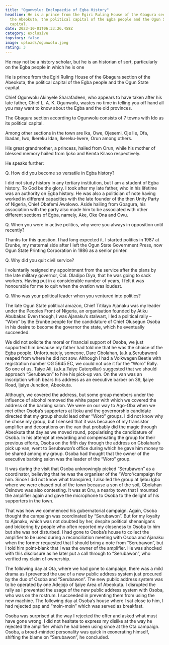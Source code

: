 ```yaml
---
title: "Ogunwolu: Enclopaedia of Egba History"
headline: He is a prince from the Egiri Ruling House of the Gbagura section of
  the Abeokuta, the political capital of the Egba people and the Ogun State
  capital.
date: 2023-10-01T06:33:26.458Z
category: exclusive
topstory: false
image: uploads/ogunwolu.jpeg
rating: 3
---
```

He may not be a history scholar, but he is an historian of sort, particularly on the Egba people in which he is one 







He is  prince from the Egiri Ruling House of the Gbagura section of the Abeokuta, the political capital of the Egba people and the Ogun State capital.







Chief Ogunwolu Akinyele Sharafadeen, who appears to have taken after his late father, Chief L. A. K. Ogunwolu, wastes no time in telling you off hand all you may want to know about the Egba and the old provinces.







The Gbagura section according to Ogunwolu consists of 7 towns with Ido as its political capital. 







Among other sections in the town are Ika, Owe, Ojesemi, Oje Ile, Ofa, Ibadan, Iwo, Ikereku Idan, Ikereku-Iwere, Orun among others.







His great grandmother, a princess,  hailed from Orun, while his mother of blessed memory hailed from Ijoko and Kemta Kilaso respectively.







He speaks further: 







Q. How did you become so versatile in Egba history?







I did not study history in any tertiary institution, but I am a student of Egba history. To God be the glory. I took after my late father, who in his lifetime was an authority on Egba history. He was also a politician of note having worked in different capacities with the late founder of the then Unity Party of Nigeria, Chief Obafemi Awolowo. Aside hailing from Gbagura, his association with the party also made him to be associated with other different sections of Egba, namely, Ake, Oke Ona and Owu.







Q. When you were in active politics, why were you always in opposition until recently?







Thanks for this question. I had long expected it. I started politics in 1987 at Erunbe, my maternal side after I left the Ogun State Government Press, now Ogun State Printing Corporation in 1986 as a senior printer.







Q. Why did you quit civil service?







I voluntarily resigned my appointment from the service after the plans by the late military governor, Col. Oladipo Diya, that he was going to sack workers. Having put in a considerable number of years, I felt it was honourable for me to quit when the ovation was loudest. 







Q. Who was your political leader when you ventured into politics?







The late Ogun State political amazon, Chief Titilayo Ajanaku was my leader under the Peoples Front of Nigeria, an organisation founded by Atiku Abubakar. Even though, I was Ajanaku’s stalwart, I led a political rally – “Woro” by the Erunbe people for the candidature of Chief Olusegun Osoba in his desire to become the governor the state, which he eventually succeeded. 

We did not solicite the moral or financial support of Osoba, we just supported him because my father had told me that he was the choice of the Egba people. Unfortunately, someone, Dare Gbolahan, (a.k.a.Serubawon) reaped from where he did not sow. Although I had a Volkwagen Beetle with registration number OG 5645 EC, we could not use it for the “Woro” Rally. So one of us, Taiye Ali, (a.k.a.Taiye Caterpillar) suggested that we should approach “Serubawon” to hire his pick-up van. On the van was an inscription which bears his address as an executive barber on 39, Ijaiye Road, Ijaiye Junction, Abeokuta.  

Although, we covered the address, but some group members under the influence of alcohol removed the white paper with which we covered the address of the barbing salon. We were on our way to Ago-Oba when we met other Osoba’s supporters at Itoku and the governorship candidate directed that my group should lead other “Woro” groups. I did not know why he chose my group, but I sensed that it was because of my transistor amplifier and decorations on the van that probably did the magic through Abeokuta that day as we moved round, popularising the candidature of Osoba. In his attempt at rewarding and compensating the group for their previous efforts, Osoba on the fifth day through the address on  Gbolahan’s pick up van, went to Serubawon’s office during which he gave him money to be shared among my group. Osoba had thought that the owner of the executive barbing salon was the leader of the “Woro” group. 

It was during the visit that Osoba unknowingly picked “Serubawon” as a coordinator, believing that he was the organiser of the “Woro”/campaign for him. Since I did not know what transpired, I also led the group at Ijebu Igbo where we were chased out of the town because a son of the soil, Gbolahan Osinowo was also contesting. It was at Oru, a nearby town that I mounted the amplifier again and gave the microphone to Osoba to the delight of his supporters in the town. 

That was how we commenced his gubernatorial campaign. Again, Osoba thought the campaign was coordinated by “Serubawon”. But for my loyalty to Ajanaku, which was not doubted by her, despite political shenanigans and bickering by people who often reported my closeness to Osoba to him but she was not disturbed. I had gone to Osoba’s house to collect the amplifier to be used during a reconciliation meeting with Osoba and Ajanaku when the former requested that I should bring a note from “Serubawon”, but I told him point-blank that I was the owner of the amplifier. He was shocked with this disclosure as he later put a call through to “Serubawon”, who verified my claim of ownership. 

The following day at Ota, where we had gone to campaign, there was a mild drama as I prevented the use of a new public address system just procured by the duo of Osoba and “Serubawon”. The new public address system was to be operated by one Adejojo of Ijaiye Area of Abeokuta. I disrupted the rally as I prevented the usage of the new public address system with Osoba, who was on the rostrum.  I succeeded in preventing them from using the new machine. The following day at Osoba’s house where I sat close to him, I had rejected pap and “moin-moin” which was served as breakfast. 

Osoba was surprised at the way I rejected the offer and asked what must have gone wrong. I did not hesitate to express my dislike at the way he rejected the amplifier which he had been using since at the Ota campaign. Osoba, a broad-minded personality was quick in exonerating himself, shifting the blame on “Serubawon”, he concluded.